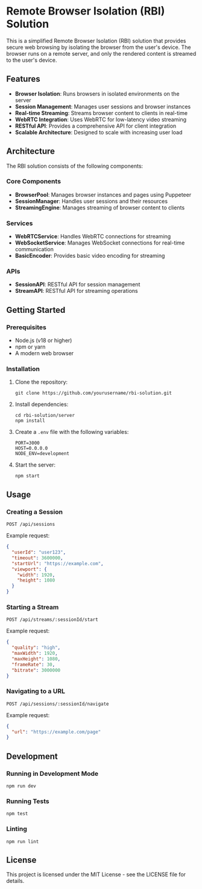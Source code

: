 # Remote Browser Isolation (RBI) Solution

This is a simplified Remote Browser Isolation (RBI) solution that provides secure web browsing by isolating the browser from the user's device. The browser runs on a remote server, and only the rendered content is streamed to the user's device.

## Features

- **Browser Isolation**: Runs browsers in isolated environments on the server
- **Session Management**: Manages user sessions and browser instances
- **Real-time Streaming**: Streams browser content to clients in real-time
- **WebRTC Integration**: Uses WebRTC for low-latency video streaming
- **RESTful API**: Provides a comprehensive API for client integration
- **Scalable Architecture**: Designed to scale with increasing user load

## Architecture

The RBI solution consists of the following components:

### Core Components

- **BrowserPool**: Manages browser instances and pages using Puppeteer
- **SessionManager**: Handles user sessions and their resources
- **StreamingEngine**: Manages streaming of browser content to clients

### Services

- **WebRTCService**: Handles WebRTC connections for streaming
- **WebSocketService**: Manages WebSocket connections for real-time communication
- **BasicEncoder**: Provides basic video encoding for streaming

### APIs

- **SessionAPI**: RESTful API for session management
- **StreamAPI**: RESTful API for streaming operations

## Getting Started

### Prerequisites

- Node.js (v18 or higher)
- npm or yarn
- A modern web browser

### Installation

1. Clone the repository:
   ```
   git clone https://github.com/yourusername/rbi-solution.git
   ```

2. Install dependencies:
   ```
   cd rbi-solution/server
   npm install
   ```

3. Create a `.env` file with the following variables:
   ```
   PORT=3000
   HOST=0.0.0.0
   NODE_ENV=development
   ```

4. Start the server:
   ```
   npm start
   ```

## Usage

### Creating a Session

```
POST /api/sessions
```

Example request:
```json
{
  "userId": "user123",
  "timeout": 3600000,
  "startUrl": "https://example.com",
  "viewport": {
    "width": 1920,
    "height": 1080
  }
}
```

### Starting a Stream

```
POST /api/streams/:sessionId/start
```

Example request:
```json
{
  "quality": "high",
  "maxWidth": 1920,
  "maxHeight": 1080,
  "frameRate": 30,
  "bitrate": 3000000
}
```

### Navigating to a URL

```
POST /api/sessions/:sessionId/navigate
```

Example request:
```json
{
  "url": "https://example.com/page"
}
```

## Development

### Running in Development Mode

```
npm run dev
```

### Running Tests

```
npm test
```

### Linting

```
npm run lint
```

## License

This project is licensed under the MIT License - see the LICENSE file for details.

